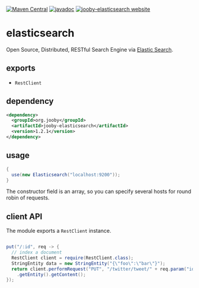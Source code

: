 [![Maven Central](https://maven-badges.herokuapp.com/maven-central/org.jooby/jooby-elasticsearch/badge.svg)](https://maven-badges.herokuapp.com/maven-central/org.jooby/jooby-elasticsearch)
[![javadoc](https://javadoc.io/badge/org.jooby/jooby-elasticsearch.svg)](https://javadoc.io/doc/org.jooby/jooby-elasticsearch/1.2.1)
[![jooby-elasticsearch website](https://img.shields.io/badge/jooby-elasticsearch-brightgreen.svg)](http://jooby.org/doc/elasticsearch)
# elasticsearch

Open Source, Distributed, RESTful Search Engine via [Elastic Search](https://github.com/elastic/elasticsearch).

## exports

* ```RestClient```

## dependency

```xml
<dependency>
  <groupId>org.jooby</groupId>
  <artifactId>jooby-elasticsearch</artifactId>
  <version>1.2.1</version>
</dependency>
```

## usage

```java
{
  use(new Elasticsearch("localhost:9200"));
}
```

The constructor field is an array, so you can specify several hosts for round robin of requests.

## client API

The module exports a ```RestClient``` instance.

```java

put("/:id", req -> {
  // index a document
  RestClient client = require(RestClient.class);
  StringEntity data = new StringEntity("{\"foo\":\"bar\"}");
  return client.performRequest("PUT", "/twitter/tweet/" + req.param("id").value(), Collections.emptyMap(), data)
    .getEntity().getContent();
});
```
